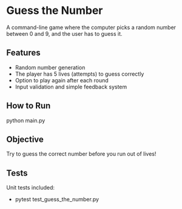 # Guess the Number

A command-line game where the computer picks a random number between 0 and 9, and the user has to guess it.

## Features
- Random number generation
- The player has 5 lives (attempts) to guess correctly
- Option to play again after each round
- Input validation and simple feedback system

## How to Run
python main.py

## Objective
Try to guess the correct number before you run out of lives!


## Tests
Unit tests included:
- pytest test_guess_the_number.py